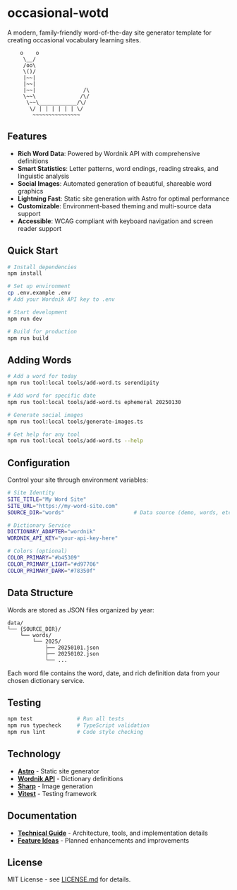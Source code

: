 # occasional-wotd

A modern, family-friendly word-of-the-day site generator template for creating occasional vocabulary learning sites.

```
    o    o
     \__/
     /oo\
     \()/
     |~~|
     |~~|
     |~~|               /\
     \~~\              /\/
      \~~\____________/\/
       \/ | | | | | | \/
        ~~~~~~~~~~~~~~~
```

## Features

- **Rich Word Data**: Powered by Wordnik API with comprehensive definitions
- **Smart Statistics**: Letter patterns, word endings, reading streaks, and linguistic analysis
- **Social Images**: Automated generation of beautiful, shareable word graphics
- **Lightning Fast**: Static site generation with Astro for optimal performance
- **Customizable**: Environment-based theming and multi-source data support
- **Accessible**: WCAG compliant with keyboard navigation and screen reader support

## Quick Start

```bash
# Install dependencies
npm install

# Set up environment
cp .env.example .env
# Add your Wordnik API key to .env

# Start development
npm run dev

# Build for production
npm run build
```

## Adding Words

```bash
# Add a word for today
npm run tool:local tools/add-word.ts serendipity

# Add word for specific date
npm run tool:local tools/add-word.ts ephemeral 20250130

# Generate social images
npm run tool:local tools/generate-images.ts

# Get help for any tool
npm run tool:local tools/add-word.ts --help
```

## Configuration

Control your site through environment variables:

```bash
# Site Identity
SITE_TITLE="My Word Site"
SITE_URL="https://my-word-site.com"
SOURCE_DIR="words"                      # Data source (demo, words, etc.)

# Dictionary Service
DICTIONARY_ADAPTER="wordnik"
WORDNIK_API_KEY="your-api-key-here"

# Colors (optional)
COLOR_PRIMARY="#b45309"
COLOR_PRIMARY_LIGHT="#d97706"
COLOR_PRIMARY_DARK="#78350f"
```

## Data Structure

Words are stored as JSON files organized by year:

```
data/
└── {SOURCE_DIR}/
    └── words/
        └── 2025/
            ├── 20250101.json
            ├── 20250102.json 
            └── ...
```

Each word file contains the word, date, and rich definition data from your chosen dictionary service.

## Testing

```bash
npm test              # Run all tests
npm run typecheck     # TypeScript validation
npm run lint          # Code style checking
```

## Technology

- **[Astro](https://astro.build/)** - Static site generator
- **[Wordnik API](https://wordnik.com/)** - Dictionary definitions
- **[Sharp](https://sharp.pixelplumbing.com/)** - Image generation
- **[Vitest](https://vitest.dev/)** - Testing framework

## Documentation

- **[Technical Guide](docs/technical.md)** - Architecture, tools, and implementation details
- **[Feature Ideas](docs/potential-features.md)** - Planned enhancements and improvements

## License

MIT License - see [LICENSE.md](LICENSE.md) for details.